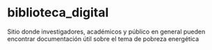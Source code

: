 # biblioteca_digital
Sitio donde investigadores, académicos y público en general pueden encontrar documentación útil sobre el tema de pobreza energética
